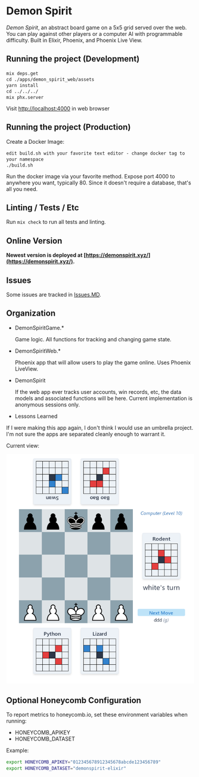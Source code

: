 # Demon Spirit

_Demon Spirit_, an abstract board game on a 5x5 grid served over the web. You
can play against other players or a computer AI with programmable difficulty.
Built in Elixir, Phoenix, and Phoenix Live View.

## Running the project (Development)

```
mix deps.get
cd ./apps/demon_spirit_web/assets
yarn install
cd ../../../
mix phx.server
```

Visit [http://localhost:4000](http://localhost:4000) in web browser

## Running the project (Production)

Create a Docker Image:

```
edit build.sh with your favorite text editor - change docker tag to your namespace
./build.sh
```

Run the docker image via your favorite method. Expose port 4000 to anywhere
you want, typically 80. Since it doesn't require a database, that's all you
need.

## Linting / Tests / Etc

Run `mix check` to run all tests and linting.

## Online Version

**Newest version is deployed at
[https://demonspirit.xyz/](https://demonspirit.xyz/).**

## Issues

Some issues are tracked in [Issues.MD](./Issues.md).

## Organization

- DemonSpiritGame.\*

  Game logic. All functions for tracking and changing game state.

- DemonSpiritWeb.\*

  Phoenix app that will allow users to play the game online. Uses Phoenix
  LiveView.

- DemonSpirit

  If the web app ever tracks user accounts, win records, etc, the data models
  and associated functions will be here. Current implementation is anonymous
  sessions only.

- Lessons Learned

If I were making this app again, I don't think I would use an umbrella
project. I'm not sure the apps are separated cleanly enough to warrant it.

Current view:

![Screenshot](/screenshot.png?raw=true&i=0 "Screenshot")

## Optional Honeycomb Configuration

To report metrics to honeycomb.io, set these environment variables when running:

- HONEYCOMB_APIKEY
- HONEYCOMB_DATASET

Example:

```bash
export HONEYCOMB_APIKEY="012345678912345678abcde123456789"
export HONEYCOMB_DATASET="demonspirit-elixir"
```
